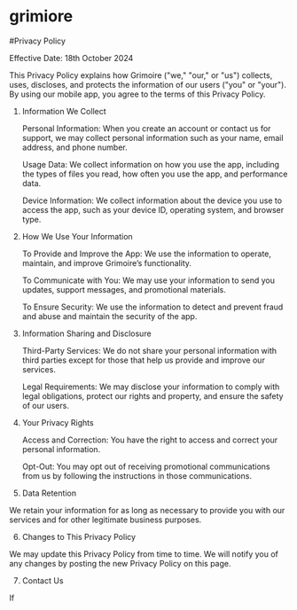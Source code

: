 # grimiore

#Privacy Policy

Effective Date: 18th October 2024

This Privacy Policy explains how Grimoire ("we," "our," or "us") collects, uses, discloses, and protects the information of our users ("you" or "your"). By using our mobile app, you agree to the terms of this Privacy Policy.

1. Information We Collect

    Personal Information: When you create an account or contact us for support, we may collect personal information such as your name, email address, and phone number.

    Usage Data: We collect information on how you use the app, including the types of files you read, how often you use the app, and performance data.

    Device Information: We collect information about the device you use to access the app, such as your device ID, operating system, and browser type.

2. How We Use Your Information

    To Provide and Improve the App: We use the information to operate, maintain, and improve Grimoire’s functionality.

    To Communicate with You: We may use your information to send you updates, support messages, and promotional materials.

    To Ensure Security: We use the information to detect and prevent fraud and abuse and maintain the security of the app.

3. Information Sharing and Disclosure

    Third-Party Services: We do not share your personal information with third parties except for those that help us provide and improve our services.

    Legal Requirements: We may disclose your information to comply with legal obligations, protect our rights and property, and ensure the safety of our users.

4. Your Privacy Rights

    Access and Correction: You have the right to access and correct your personal information.

    Opt-Out: You may opt out of receiving promotional communications from us by following the instructions in those communications.

5. Data Retention

We retain your information for as long as necessary to provide you with our services and for other legitimate business purposes.

6. Changes to This Privacy Policy

We may update this Privacy Policy from time to time. We will notify you of any changes by posting the new Privacy Policy on this page.

7. Contact Us

If 
